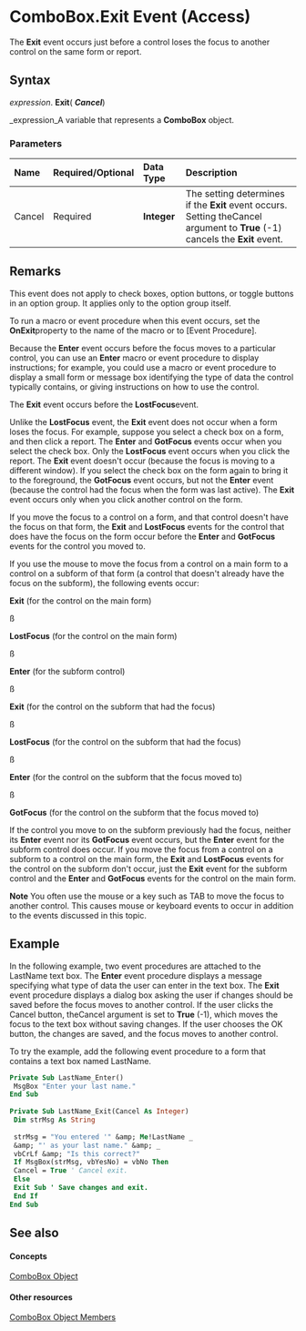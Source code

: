
# ComboBox.Exit Event (Access)

The  **Exit** event occurs just before a control loses the focus to another control on the same form or report.


## Syntax

 _expression_. **Exit**( **_Cancel_**)

 _expression_A variable that represents a  **ComboBox** object.


### Parameters



|**Name**|**Required/Optional**|**Data Type**|**Description**|
|:-----|:-----|:-----|:-----|
|Cancel|Required| **Integer**|The setting determines if the  **Exit** event occurs. Setting theCancel argument to **True** (-1) cancels the **Exit** event.|

## Remarks

This event does not apply to check boxes, option buttons, or toggle buttons in an option group. It applies only to the option group itself.

To run a macro or event procedure when this event occurs, set the  **OnExit**property to the name of the macro or to [Event Procedure].

Because the  **Enter** event occurs before the focus moves to a particular control, you can use an **Enter** macro or event procedure to display instructions; for example, you could use a macro or event procedure to display a small form or message box identifying the type of data the control typically contains, or giving instructions on how to use the control.

The  **Exit** event occurs before the **LostFocus**event.

Unlike the  **LostFocus** event, the **Exit** event does not occur when a form loses the focus. For example, suppose you select a check box on a form, and then click a report. The **Enter** and **GotFocus** events occur when you select the check box. Only the **LostFocus** event occurs when you click the report. The **Exit** event doesn't occur (because the focus is moving to a different window). If you select the check box on the form again to bring it to the foreground, the **GotFocus** event occurs, but not the **Enter** event (because the control had the focus when the form was last active). The **Exit** event occurs only when you click another control on the form.

If you move the focus to a control on a form, and that control doesn't have the focus on that form, the  **Exit** and **LostFocus** events for the control that does have the focus on the form occur before the **Enter** and **GotFocus** events for the control you moved to.

If you use the mouse to move the focus from a control on a main form to a control on a subform of that form (a control that doesn't already have the focus on the subform), the following events occur:

 **Exit** (for the control on the main form)

ß

 **LostFocus** (for the control on the main form)

ß

 **Enter** (for the subform control)

ß

 **Exit** (for the control on the subform that had the focus)

ß

 **LostFocus** (for the control on the subform that had the focus)

ß

 **Enter** (for the control on the subform that the focus moved to)

ß

 **GotFocus** (for the control on the subform that the focus moved to)

If the control you move to on the subform previously had the focus, neither its  **Enter** event nor its **GotFocus** event occurs, but the **Enter** event for the subform control does occur. If you move the focus from a control on a subform to a control on the main form, the **Exit** and **LostFocus** events for the control on the subform don't occur, just the **Exit** event for the subform control and the **Enter** and **GotFocus** events for the control on the main form.


 **Note**  You often use the mouse or a key such as TAB to move the focus to another control. This causes mouse or keyboard events to occur in addition to the events discussed in this topic.


## Example

In the following example, two event procedures are attached to the LastName text box. The  **Enter** event procedure displays a message specifying what type of data the user can enter in the text box. The **Exit** event procedure displays a dialog box asking the user if changes should be saved before the focus moves to another control. If the user clicks the Cancel button, theCancel argument is set to **True** (-1), which moves the focus to the text box without saving changes. If the user chooses the OK button, the changes are saved, and the focus moves to another control.

To try the example, add the following event procedure to a form that contains a text box named LastName.




```vb
Private Sub LastName_Enter() 
 MsgBox "Enter your last name." 
End Sub 
 
Private Sub LastName_Exit(Cancel As Integer) 
 Dim strMsg As String 
 
 strMsg = "You entered '" &amp; Me!LastName _ 
 &amp; "' as your last name." &amp; _ 
 vbCrLf &amp; "Is this correct?" 
 If MsgBox(strMsg, vbYesNo) = vbNo Then 
 Cancel = True ' Cancel exit. 
 Else 
 Exit Sub ' Save changes and exit. 
 End If 
End Sub
```


## See also


#### Concepts


 [ComboBox Object](1cf508d5-023e-eb38-3991-71e82b2a4e7e.md)
#### Other resources


 [ComboBox Object Members](d0d83ca3-3698-295e-5335-7d0816557d6b.md)
